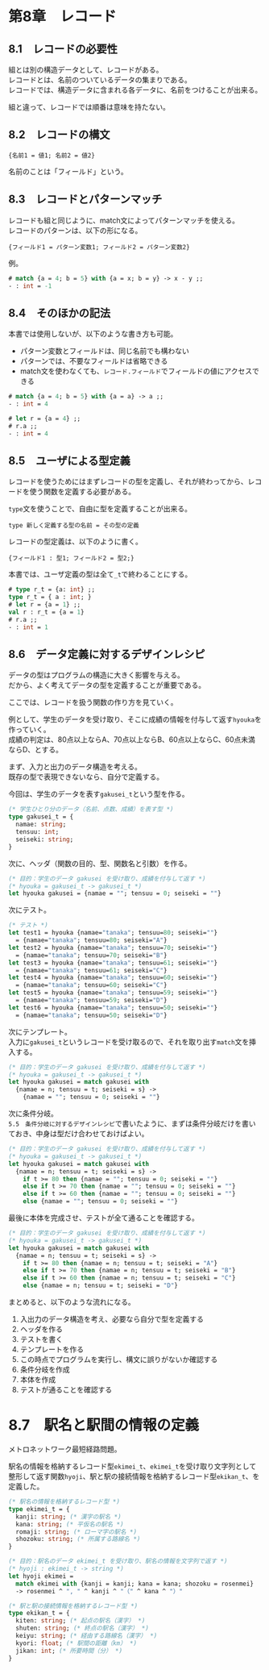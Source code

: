 # 第8章　レコード

## 8.1　レコードの必要性

組とは別の構造データとして、レコードがある。  
レコードとは、名前のついているデータの集まりである。  
レコードでは、構造データに含まれる各データに、名前をつけることが出来る。

組と違って、レコードでは順番は意味を持たない。

## 8.2　レコードの構文

```
{名前1 = 値1; 名前2 = 値2}
```

名前のことは「フィールド」という。

## 8.3　レコードとパターンマッチ

レコードも組と同じように、match文によってパターンマッチを使える。  
レコードのパターンは、以下の形になる。

```
{フィールド1 = パターン変数1; フィールド2 = パターン変数2}
```

例。

```ocaml
# match {a = 4; b = 5} with {a = x; b = y} -> x - y ;;
- : int = -1
```

## 8.4　そのほかの記法

本書では使用しないが、以下のような書き方も可能。

- パターン変数とフィールドは、同じ名前でも構わない
- パターンでは、不要なフィールドは省略できる
- match文を使わなくても、`レコード.フィールド`でフィールドの値にアクセスできる

```ocaml
# match {a = 4; b = 5} with {a = a} -> a ;;
- : int = 4
```

```ocaml
# let r = {a = 4} ;;
# r.a ;;
- : int = 4
```

## 8.5　ユーザによる型定義

レコードを使うためにはまずレコードの型を定義し、それが終わってから、レコードを使う関数を定義する必要がある。

`type`文を使うことで、自由に型を定義することが出来る。

```
type 新しく定義する型の名前 = その型の定義
```

レコードの型定義は、以下のように書く。

```
{フィールド1 : 型1; フィールド2 = 型2;}
```

本書では、ユーザ定義の型は全て`_t`で終わることにする。

```ocaml
# type r_t = {a: int} ;;
type r_t = { a : int; }
# let r = {a = 1} ;;
val r : r_t = {a = 1}
# r.a ;;
- : int = 1
```


## 8.6　データ定義に対するデザインレシピ

データの型はプログラムの構造に大きく影響を与える。  
だから、よく考えてデータの型を定義することが重要である。

ここでは、レコードを扱う関数の作り方を見ていく。

例として、学生のデータを受け取り、そこに成績の情報を付与して返す`hyouka`を作っていく。  
成績の判定は、80点以上ならA、70点以上ならB、60点以上ならC、60点未満ならD、とする。

まず、入力と出力のデータ構造を考える。  
既存の型で表現できないなら、自分で定義する。

今回は、学生のデータを表す`gakusei_t`という型を作る。

```ocaml
(* 学生ひとり分のデータ（名前、点数、成績）を表す型 *)
type gakusei_t = {
  namae: string;
  tensuu: int;
  seiseki: string;
}
```

次に、ヘッダ（関数の目的、型、関数名と引数）を作る。

```ocaml
(* 目的：学生のデータ gakusei を受け取り、成績を付与して返す *)
(* hyouka = gakusei_t -> gakusei_t *)
let hyouka gakusei = {namae = ""; tensuu = 0; seiseki = ""}
```

次にテスト。

```ocaml
(* テスト *)
let test1 = hyouka {namae="tanaka"; tensuu=80; seiseki=""}
  = {namae="tanaka"; tensuu=80; seiseki="A"}
let test2 = hyouka {namae="tanaka"; tensuu=70; seiseki=""}
  = {namae="tanaka"; tensuu=70; seiseki="B"}
let test3 = hyouka {namae="tanaka"; tensuu=61; seiseki=""}
  = {namae="tanaka"; tensuu=61; seiseki="C"}
let test4 = hyouka {namae="tanaka"; tensuu=60; seiseki=""}
  = {namae="tanaka"; tensuu=60; seiseki="C"}
let test5 = hyouka {namae="tanaka"; tensuu=59; seiseki=""}
  = {namae="tanaka"; tensuu=59; seiseki="D"}
let test6 = hyouka {namae="tanaka"; tensuu=50; seiseki=""}
  = {namae="tanaka"; tensuu=50; seiseki="D"}
```

次にテンプレート。  
入力に`gakusei_t`というレコードを受け取るので、それを取り出す`match`文を挿入する。

```ocaml
(* 目的：学生のデータ gakusei を受け取り、成績を付与して返す *)
(* hyouka = gakusei_t -> gakusei_t *)
let hyouka gakusei = match gakusei with
  {namae = n; tensuu = t; seiseki = s} ->
    {namae = ""; tensuu = 0; seiseki = ""}
```

次に条件分岐。  
`5.5　条件分岐に対するデザインレシピ`で書いたように、まずは条件分岐だけを書いておき、中身は型だけ合わせておけばよい。

```ocaml
(* 目的：学生のデータ gakusei を受け取り、成績を付与して返す *)
(* hyouka = gakusei_t -> gakusei_t *)
let hyouka gakusei = match gakusei with
  {namae = n; tensuu = t; seiseki = s} ->
    if t >= 80 then {namae = ""; tensuu = 0; seiseki = ""}
    else if t >= 70 then {namae = ""; tensuu = 0; seiseki = ""}
    else if t >= 60 then {namae = ""; tensuu = 0; seiseki = ""}
    else {namae = ""; tensuu = 0; seiseki = ""}
```

最後に本体を完成させ、テストが全て通ることを確認する。

```ocaml
(* 目的：学生のデータ gakusei を受け取り、成績を付与して返す *)
(* hyouka = gakusei_t -> gakusei_t *)
let hyouka gakusei = match gakusei with
  {namae = n; tensuu = t; seiseki = s} ->
    if t >= 80 then {namae = n; tensuu = t; seiseki = "A"}
    else if t >= 70 then {namae = n; tensuu = t; seiseki = "B"}
    else if t >= 60 then {namae = n; tensuu = t; seiseki = "C"}
    else {namae = n; tensuu = t; seiseki = "D"}
```

まとめると、以下のような流れになる。

1. 入出力のデータ構造を考え、必要なら自分で型を定義する
2. ヘッダを作る
3. テストを書く
4. テンプレートを作る
5. この時点でプログラムを実行し、構文に誤りがないか確認する
6. 条件分岐を作成
7. 本体を作成
8. テストが通ることを確認する

# 8.7　駅名と駅間の情報の定義

メトロネットワーク最短経路問題。

駅名の情報を格納するレコード型`ekimei_t`、`ekimei_t`を受け取り文字列として整形して返す関数`hyoji`、駅と駅の接続情報を格納するレコード型`ekikan_t`、を定義した。

```ocaml
(* 駅名の情報を格納するレコード型 *)
type ekimei_t = {
  kanji: string; (* 漢字の駅名 *)
  kana: string; (* 平仮名の駅名 *)
  romaji: string; (* ローマ字の駅名 *)
  shozoku: string; (* 所属する路線名 *)
}

(* 目的：駅名のデータ ekimei_t を受け取り、駅名の情報を文字列で返す *)
(* hyoji : ekimei_t -> string *)
let hyoji ekimei =
  match ekimei with {kanji = kanji; kana = kana; shozoku = rosenmei}
  -> rosenmei ^ ", " ^ kanji ^ "（" ^ kana ^ "）"

(* 駅と駅の接続情報を格納するレコード型 *)
type ekikan_t = {
  kiten: string; (* 起点の駅名（漢字） *)
  shuten: string; (* 終点の駅名（漢字） *)
  keiyu: string; (* 経由する路線名（漢字） *)
  kyori: float; (* 駅間の距離（km） *)
  jikan: int; (* 所要時間（分） *)
}
```
